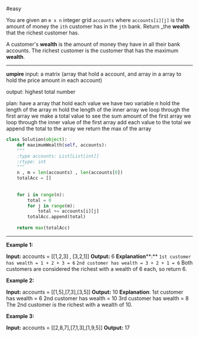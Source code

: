 #easy

You are given an `m x n` integer grid `accounts` where `accounts[i][j]` is the amount of money the `i​​​​​​​​​​​th​​​​` customer has in the `j​​​​​​​​​​​th`​​​​ bank. Return _the **wealth** that the richest customer has.

A customer's **wealth** is the amount of money they have in all their bank accounts. The richest customer is the customer that has the maximum **wealth**.
****
**umpire**
input: a matrix (array that hold a account, and array in a array to hold the price amount in each account)

output: highest total number

plan:
	have a array that hold each value
	we have two variable 
		n hold the length of the array
		m hold the length of the inner array
	we loop through the first array
		we make a total  value to see the sum amount of the first array
			we loop through the inner value of the first array
				add each value to the total
			we append the total to the array
	we return the max of the array


```python
class Solution(object):
	def maximumWealth(self, accounts):
	"""
	:type accounts: List[List[int]]
	:rtype: int
	"""	
	n , m = len(accounts) , len(accounts[0])
	totalAcc = []
	  
	  
	for i in range(n):
		total = 0
		for j in range(m):
			total += accounts[i][j]
		totalAcc.append(total)
		
	return max(totalAcc)
```




****
**Example 1:**

**Input:** accounts = [[1,2,3] , [3,2,1]]
**Output:** 6
**Explanation****:**
`1st customer has wealth = 1 + 2 + 3 = 6`
`2nd customer has wealth = 3 + 2 + 1 = 6`
Both customers are considered the richest with a wealth of 6 each, so return 6.

**Example 2:**

**Input:** accounts = [[1,5],[7,3],[3,5]]
**Output:** 10
**Explanation**: 
1st customer has wealth = 6
2nd customer has wealth = 10 
3rd customer has wealth = 8
The 2nd customer is the richest with a wealth of 10.

**Example 3:**

**Input:** accounts = [[2,8,7],[7,1,3],[1,9,5]]
**Output:** 17